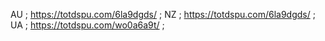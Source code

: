 AU ; https://totdspu.com/6la9dgds/ ;
NZ ; https://totdspu.com/6la9dgds/ ;
UA ; https://totdspu.com/wo0a6a9t/ ;
